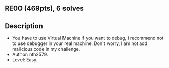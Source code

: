 ## RE00 (469pts), 6 solves

## Description
- You have to use Virtual Machine if you want to debug, i recommend not to use debugger in your real machine. Don't worry, I am not add malicious code in my challenge.
- Author: nth2579.
- Level: Easy.
